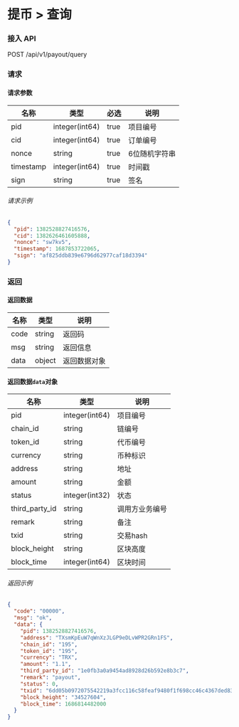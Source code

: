 # 提币 > 查询

### 接入 API

POST /api/v1/payout/query

### 请求

#### 请求参数

| 名称        | 类型             | 必选   | 说明      |
| --------- | -------------- | ---- | ------- |
| pid       | integer(int64) | true | 项目编号    |
| cid       | integer(int64) | true | 订单编号    |
| nonce     | string         | true | 6位随机字符串 |
| timestamp | integer(int64) | true | 时间戳     |
| sign      | string         | true | 签名      |


###### 请求示例

```json
{
  "pid": 1382528827416576,
  "cid": 1382626461605888,
  "nonce": "sw7kv5",
  "timestamp": 1687853722065,
  "sign": "af825ddb839e6796d62977caf18d3394"
}
```

### 返回

#### 返回数据

| 名称   | 类型     | 说明     |
| ---- | ------ | ------ |
| code | string | 返回码    |
| msg  | string | 返回信息   |
| data | object | 返回数据对象 |

#### 返回数据`data`对象

| 名称               | 类型             | 说明      |
| ---------------- | -------------- | ------- |
| pid              | integer(int64) | 项目编号    |
| chain\_id        | string         | 链编号     |
| token\_id        | string         | 代币编号    |
| currency         | string         | 币种标识    |
| address          | string         | 地址      |
| amount           | string         | 金额      |
| status           | integer(int32) | 状态      |
| third\_party\_id | string         | 调用方业务编号 |
| remark           | string         | 备注      |
| txid             | string         | 交易hash  |
| block\_height    | string         | 区块高度    |
| block\_time      | integer(int64) | 区块时间    |


###### 返回示例

```json
{
  "code": "00000",
  "msg": "ok",
  "data": {
    "pid": 1382528827416576,
    "address": "TXsmKpEuW7qWnXzJLGP9eDLvWPR2GRn1FS",
    "chain_id": "195",
    "token_id": "195",
    "currency": "TRX",
    "amount": "1.1",
    "third_party_id": "1e0fb3a0a9454ad8928d26b592e8b3c7",
    "remark": "payout",
    "status": 0,
    "txid": "6dd05b0972075542219a3fcc116c58feaf9480f1f698cc46c4367ded83955cfd",
    "block_height": "34527604",
    "block_time": 1686814482000
  }
}
```
